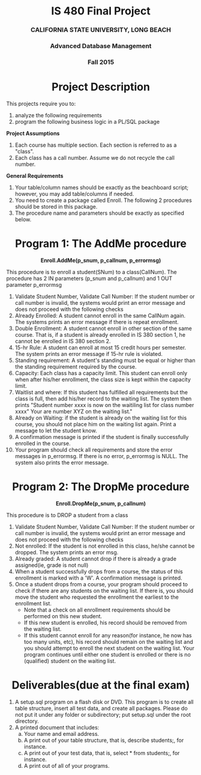 <h1 align="center">IS 480 Final Project</h1>
<h3 align="center">CALIFORNIA STATE UNIVERSITY, LONG BEACH</h3>
<h3 align="center">Advanced Database Management</h3>
<h3 align="center">Fall 2015</h3>

<h1 align="center">Project Description</h1>
<p>
	This projects require you to:
    <ol>
        <li>analyze the following requirements</li>
        <li>program the following business logic in a PL/SQL package</li>
    </ol>
</p>
<p>
    <strong>Project Assumptions</strong>
    <ol>
        <li>Each course has multiple section. Each section is referred to as a "class".</li>
        <li>Each class has a call number. Assume we do not recycle the call number.
        </li>
    </ol>
</p>
<p>
    <strong>General Requirements</strong>
    <ol>
        <li>Your table/column names should be exactly as the beachboard script; however, you may add table/columns if needed.</li>
        <li>You need to create a package called Enroll. The following 2 procedures should be stored in this package.
        </li>
        <li>The procedure name and parameters should be exactly as specified below.
        </li>
    </ol>
</p>
<h1 align="center">Program 1: The AddMe procedure</h1>
<p align="center">
    <strong>Enroll.AddMe(p_snum, p_callnum, p_errormsg)</strong>
</p>
<p>
    This procedure is to enroll a student(SNum) to a class(CallNum). The procedure has 2 IN parameters (p_snum and p_callnum) and 1 OUT parameter p_errormsg
    <ol>
        <li>Validate Student Number, Validate Call Number: If the student number or call number is invalid, the systems would print an error message and does not proceed with the following checks</li>
        <li>Already Enrolled: A student cannot enroll in the same CallNum again. The systems prints an error message if there is repeat enrollment.</li>
        <li>Double Enrollment: A student cannot enroll in other section of the same course. That is, if a student is already enrolled in IS 380 section 1, he cannot be enrolled in IS 380 section 2. </li>
        <li>15-hr Rule: A student can enroll at most 15 credit hours per semester. The system prints an error message if 15-hr rule is violated.</li>
        <li>Standing requirement: A student's standing must be equal or higher than the standing requirement required by the course.</li>
        <li>Capacity: Each class has a capacity limit. This student can enroll only when after his/her enrollment, the class size is kept within the capacity limit.</li>
        <li>Waitlist and where: If this student has fulfilled all requirements but the class is full, then add his/her record to the waiting list. The system then prints "Student number xxxx is now on the waitiling list for class number xxxx" Your are number XYZ on the waiting list."</li>
        <li>Already on Waiting: if the student is already on the waiting list for this course, you should not place him on the waiting list again. Print a message to let the student know.</li>
        <li>A confirmation message is printed if the student is finally successfully enrolled in the course.</li>
        <li>Your program should check all requirements and store the error messages in p_errormsg. If there is no error, p_errormsg is NULL. The system also prints the error message.</li>
    </ol>
</p>
	

<h1 align="center">Program 2: The DropMe procedure</h1>
<p align="center">
    <strong>Enroll.DropMe(p_snum, p_callnum)</strong>
</p>
<p>
    This procedure is to DROP a student from a class
    <ol>
        <li>Validate Student Number, Validate Call Number: If the student number or call number is invalid, the systems would print an error message and does not proceed with the following checks</li>
        <li>
            Not enrolled: If the student is not enrolled in this class, he/she cannot be dropped. The system prints an error msg.
        </li>
        <li>
            Already graded: A student cannot drop if there is already a grade assigned(ie, grade is not null)
        </li>
        <li>
            When a student successfully drops from a course, the status of this enrollment is marked with a 'W'. A confirmation message is printed.
        </li>
        <li>
            Once a student drops from a course, your program should proceed to check if there are any students on the waiting list. If there is, you should move the student who requested the enrollment the earliest to the enrollment list.
            <ul>
                <li>
                    Note that a check on all enrollment requirements should be performed on this new student.
                </li>
                <li>
                    If this new student is enrolled, his record should be removed from the waiting list.
                </li>
                <li>
                    If this student cannot enroll for any reason(for instance, he now has too many units, etc), his record should remain on the waiting list and you should attempt to enroll the next student on the waiting list. Your program continues until either one student is enrolled or there is no (qualified) student on the waiting list.
                </li>
            </ul>
        </li>
    </ol>
</p>
<h1 align="center">Deliverables(due at the final exam)</h1>
<ol>
    <li>A setup.sql program on a flash disk or DVD. This program is to create all table structure, insert all test data, and create all packages. Please do not put it under any folder or subdirectory; put setup.sql under the root directory.
    </li>
    <li>
        A printed document that includes:
        <ol style="list-style-type: lower-alpha;">
            <li>Your name and email address.</li>
            <li>A print out of your table structure, that is, describe students;, for instance.</li>
            <li>A print out of your test data, that is, select * from students;, for instance.</li>
            <li>A print out of all of your programs.</li>
        </ol>
    </li>
</ol>
